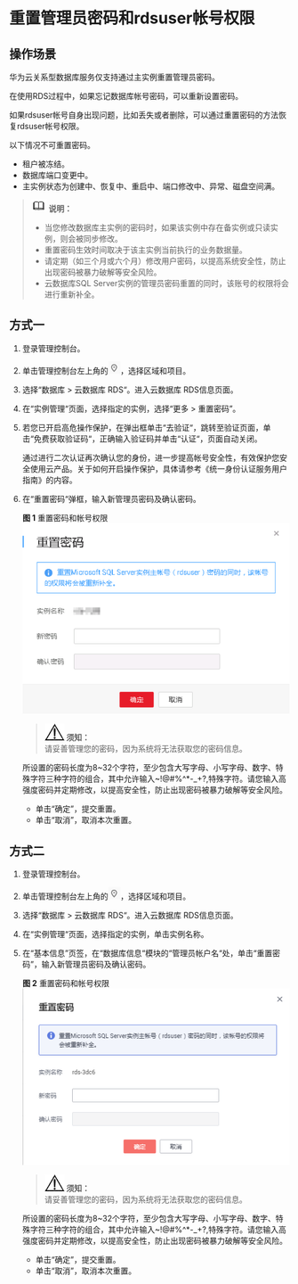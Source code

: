 # 重置管理员密码和rdsuser帐号权限<a name="zh-cn_topic_sqlserver_reset_password"></a>

## 操作场景<a name="section17331919204213"></a>

华为云关系型数据库服务仅支持通过主实例重置管理员密码。

在使用RDS过程中，如果忘记数据库帐号密码，可以重新设置密码。

如果rdsuser帐号自身出现问题，比如丢失或者删除，可以通过重置密码的方法恢复rdsuser帐号权限。

以下情况不可重置密码。

-   租户被冻结。
-   数据库端口变更中。
-   主实例状态为创建中、恢复中、重启中、端口修改中、异常、磁盘空间满。

>![](public_sys-resources/icon-note.gif) **说明：**   
>-   当您修改数据库主实例的密码时，如果该实例中存在备实例或只读实例，则会被同步修改。  
>-   重置密码生效时间取决于该主实例当前执行的业务数据量。  
>-   请定期（如三个月或六个月）修改用户密码，以提高系统安全性，防止出现密码被暴力破解等安全风险。  
>-   云数据库SQL Server实例的管理员密码重置的同时，该账号的权限将会进行重新补全。  

## 方式一<a name="section19146184410412"></a>

1.  登录管理控制台。
2.  单击管理控制台左上角的![](figures/Region灰色图标.png)，选择区域和项目。
3.  选择“数据库  \>  云数据库 RDS“。进入云数据库 RDS信息页面。
4.  在“实例管理“页面，选择指定的实例，选择“更多 \> 重置密码”。
5.  若您已开启高危操作保护，在弹出框单击“去验证“，跳转至验证页面，单击“免费获取验证码“，正确输入验证码并单击“认证“，页面自动关闭。

    通过进行二次认证再次确认您的身份，进一步提高帐号安全性，有效保护您安全使用云产品。关于如何开启操作保护，具体请参考《统一身份认证服务用户指南》的内容。

6.  在“重置密码“弹框，输入新管理员密码及确认密码。

    **图 1**  重置密码和帐号权限<a name="zh-cn_topic_0171122716_fig4321102874210"></a>  
    ![](figures/重置密码和帐号权限.png "重置密码和帐号权限")

    >![](public_sys-resources/icon-notice.gif) **须知：**   
    >请妥善管理您的密码，因为系统将无法获取您的密码信息。  

    所设置的密码长度为8\~32个字符，至少包含大写字母、小写字母、数字、特殊字符三种字符的组合，其中允许输入\~!@\#%^\*-\_+?,特殊字符。请您输入高强度密码并定期修改，以提高安全性，防止出现密码被暴力破解等安全风险。

    -   单击“确定”，提交重置。
    -   单击“取消”，取消本次重置。


## 方式二<a name="section12149154434113"></a>

1.  登录管理控制台。
2.  单击管理控制台左上角的![](figures/Region灰色图标.png)，选择区域和项目。
3.  选择“数据库  \>  云数据库 RDS“。进入云数据库 RDS信息页面。
4.  在“实例管理“页面，选择指定的实例，单击实例名称。
5.  在“基本信息”页签，在“数据库信息“模块的“管理员帐户名“处，单击“重置密码”，输入新管理员密码及确认密码。

    **图 2**  重置密码和帐号权限<a name="zh-cn_topic_0171122716_fig96695297440"></a>  
    ![](figures/重置密码和帐号权限-41.png "重置密码和帐号权限-41")

    >![](public_sys-resources/icon-notice.gif) **须知：**   
    >请妥善管理您的密码，因为系统将无法获取您的密码信息。  

    所设置的密码长度为8\~32个字符，至少包含大写字母、小写字母、数字、特殊字符三种字符的组合，其中允许输入\~!@\#%^\*-\_+?,特殊字符。请您输入高强度密码并定期修改，以提高安全性，防止出现密码被暴力破解等安全风险。

    -   单击“确定”，提交重置。
    -   单击“取消”，取消本次重置。


